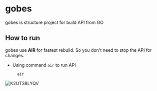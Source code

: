 # gobes
gobes is structure project for build API from GO


## How to run
gobes use **AIR** for fastest rebuild. So you don't need to stop the API for changes.

- Using command `air` to run API

        air


![K2UT38LYQV](https://user-images.githubusercontent.com/40974572/202897343-322f7aee-e62a-4c00-93e9-cd359fc7157a.png)
